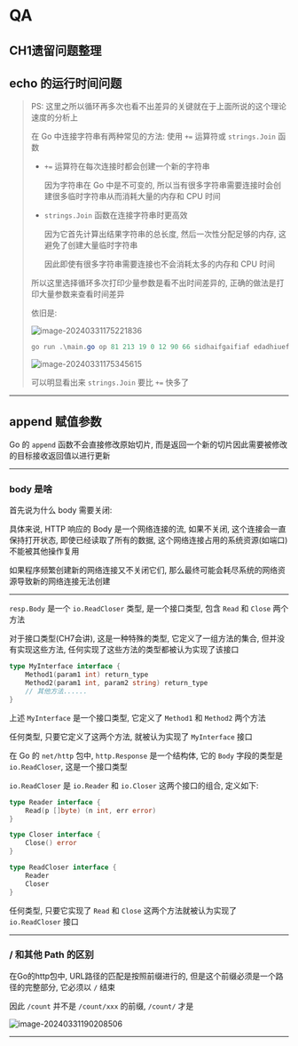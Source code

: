 # QA

## CH1遗留问题整理

## echo 的运行时间问题

> PS: 这里之所以循环再多次也看不出差异的关键就在于上面所说的这个理论速度的分析上
>
> 在 Go 中连接字符串有两种常见的方法: 使用 `+=` 运算符或 `strings.Join` 函数
>
> - `+=` 运算符在每次连接时都会创建一个新的字符串
>
>   因为字符串在 Go 中是不可变的, 所以当有很多字符串需要连接时会创建很多临时字符串从而消耗大量的内存和 CPU 时间
>
> - `strings.Join` 函数在连接字符串时更高效
>
>   因为它首先计算出结果字符串的总长度, 然后一次性分配足够的内存, 这避免了创建大量临时字符串
>
>   因此即使有很多字符串需要连接也不会消耗太多的内存和 CPU 时间
>
> 所以这里选择循环多次打印少量参数是看不出时间差异的, 正确的做法是打印大量参数来查看时间差异
>
> 依旧是:
>
> ![image-20240331175221836](http://cdn.ayusummer233.top/DailyNotes/202403311752928.png)
>
> ```powershell
> go run .\main.go op 81 213 19 0 12 90 66 sidhaifgaifiaf edadhiuefiauhdiaheuarueabrdabfbaeuiwiajoejqioejoj12iejore 13143ih 77da 12131rvf op 81 213 19 0 12 90 66 sidhaifgaifiaf edadhiuefiauhdiaheuarueabrdabfbaeuiwiajoejqioejoj12iejore 13143ih 77da 12131rvf op 81 213 19 0 12 90 66 sidhaifgaifiaf edadhiuefiauhdiaheuarueabrdabfbaeuiwiajoejqioejoj12iejore 13143ih 77da 12131rvf op 81 213 19 0 12 90 66 sidhaifgaifiaf edadhiuefiauhdiaheuarueabrdabfbaeuiwiajoejqioejoj12iejore 13143ih 77da 12131rvf op 81 213 19 0 12 90 66 sidhaifgaifiaf edadhiuefiauhdiaheuarueabrdabfbaeuiwiajoejqioejoj12iejore 13143ih 77da 12131rvf op 81 213 19 0 12 90 66 sidhaifgaifiaf edadhiuefiauhdiaheuarueabrdabfbaeuiwiajoejqioejoj12iejore 13143ih 77da 12131rvf op 81 213 19 0 12 90 66 sidhaifgaifiaf edadhiuefiauhdiaheuarueabrdabfbaeuiwiajoejqioejoj12iejore 13143ih 77da 12131rvf op 81 213 19 0 12 90 66 sidhaifgaifiaf edadhiuefiauhdiaheuarueabrdabfbaeuiwiajoejqioejoj12iejore 13143ih 77da 12131rvf op 81 213 19 0 12 90 66 sidhaifgaifiaf edadhiuefiauhdiaheuarueabrdabfbaeuiwiajoejqioejoj12iejore 13143ih 77da 12131rvf op 81 213 19 0 12 90 66 sidhaifgaifiaf edadhiuefiauhdiaheuarueabrdabfbaeuiwiajoejqioejoj12iejore 13143ih 77da 12131rvf op 81 213 19 0 12 90 66 sidhaifgaifiaf edadhiuefiauhdiaheuarueabrdabfbaeuiwiajoejqioejoj12iejore 13143ih 77da 12131rvf op 81 213 19 0 12 90 66 sidhaifgaifiaf edadhiuefiauhdiaheuarueabrdabfbaeuiwiajoejqioejoj12iejore 13143ih 77da 12131rvf op 81 213 19 0 12 90 66 sidhaifgaifiaf edadhiuefiauhdiaheuarueabrdabfbaeuiwiajoejqioejoj12iejore 13143ih 77da 12131rvf op 81 213 19 0 12 90 66 sidhaifgaifiaf edadhiuefiauhdiaheuarueabrdabfbaeuiwiajoejqioejoj12iejore 13143ih 77da 12131rvf op 81 213 19 0 12 90 66 sidhaifgaifiaf edadhiuefiauhdiaheuarueabrdabfbaeuiwiajoejqioejoj12iejore 13143ih 77da 12131rvf op 81 213 19 0 12 90 66 sidhaifgaifiaf edadhiuefiauhdiaheuarueabrdabfbaeuiwiajoejqioejoj12iejore 13143ih 77da 12131rvf op 81 213 19 0 12 90 66 sidhaifgaifiaf edadhiuefiauhdiaheuarueabrdabfbaeuiwiajoejqioejoj12iejore 13143ih 77da 12131rvf op 81 213 19 0 12 90 66 sidhaifgaifiaf edadhiuefiauhdiaheuarueabrdabfbaeuiwiajoejqioejoj12iejore 13143ih 77da 12131rvf op 81 213 19 0 12 90 66 sidhaifgaifiaf edadhiuefiauhdiaheuarueabrdabfbaeuiwiajoejqioejoj12iejore 13143ih 77da 12131rvf op 81 213 19 0 12 90 66 sidhaifgaifiaf edadhiuefiauhdiaheuarueabrdabfbaeuiwiajoejqioejoj12iejore 13143ih 77da 12131rvf op 81 213 19 0 12 90 66 sidhaifgaifiaf edadhiuefiauhdiaheuarueabrdabfbaeuiwiajoejqioejoj12iejore 13143ih 77da 12131rvf op 81 213 19 0 12 90 66 sidhaifgaifiaf edadhiuefiauhdiaheuarueabrdabfbaeuiwiajoejqioejoj12iejore 13143ih 77da 12131rvf op 81 213 19 0 12 90 66 sidhaifgaifiaf edadhiuefiauhdiaheuarueabrdabfbaeuiwiajoejqioejoj12iejore 13143ih 77da 12131rvf op 81 213 19 0 12 90 66 sidhaifgaifiaf edadhiuefiauhdiaheuarueabrdabfbaeuiwiajoejqioejoj12iejore 13143ih 77da 12131rvf op 81 213 19 0 12 90 66 sidhaifgaifiaf edadhiuefiauhdiaheuarueabrdabfbaeuiwiajoejqioejoj12iejore 13143ih 77da 12131rvf op 81 213 19 0 12 90 66 sidhaifgaifiaf edadhiuefiauhdiaheuarueabrdabfbaeuiwiajoejqioejoj12iejore 13143ih 77da 12131rvf op 81 213 19 0 12 90 66 sidhaifgaifiaf edadhiuefiauhdiaheuarueabrdabfbaeuiwiajoejqioejoj12iejore 13143ih 77da 12131rvf op 81 213 19 0 12 90 66 sidhaifgaifiaf edadhiuefiauhdiaheuarueabrdabfbaeuiwiajoejqioejoj12iejore 13143ih 77da 12131rvf op 81 213 19 0 12 90 66 sidhaifgaifiaf edadhiuefiauhdiaheuarueabrdabfbaeuiwiajoejqioejoj12iejore 13143ih 77da 12131rvf op 81 213 19 0 12 90 66 sidhaifgaifiaf edadhiuefiauhdiaheuarueabrdabfbaeuiwiajoejqioejoj12iejore 13143ih 77da 12131rvf op 81 213 19 0 12 90 66 sidhaifgaifiaf edadhiuefiauhdiaheuarueabrdabfbaeuiwiajoejqioejoj12iejore 13143ih 77da 12131rvf op 81 213 19 0 12 90 66 sidhaifgaifiaf edadhiuefiauhdiaheuarueabrdabfbaeuiwiajoejqioejoj12iejore 13143ih 77da 12131rvf op 81 213 19 0 12 90 66 sidhaifgaifiaf edadhiuefiauhdiaheuarueabrdabfbaeuiwiajoejqioejoj12iejore 13143ih 77da 12131rvf op 81 213 19 0 12 90 66 sidhaifgaifiaf edadhiuefiauhdiaheuarueabrdabfbaeuiwiajoejqioejoj12iejore 13143ih 77da 12131rvf op 81 213 19 0 12 90 66 sidhaifgaifiaf edadhiuefiauhdiaheuarueabrdabfbaeuiwiajoejqioejoj12iejore 13143ih 77da 12131rvf op 81 213 19 0 12 90 66 sidhaifgaifiaf edadhiuefiauhdiaheuarueabrdabfbaeuiwiajoejqioejoj12iejore 13143ih 77da 12131rvf op 81 213 19 0 12 90 66 sidhaifgaifiaf edadhiuefiauhdiaheuarueabrdabfbaeuiwiajoejqioejoj12iejore 13143ih 77da 12131rvf op 81 213 19 0 12 90 66 sidhaifgaifiaf edadhiuefiauhdiaheuarueabrdabfbaeuiwiajoejqioejoj12iejore 13143ih 77da 12131rvf op 81 213 19 0 12 90 66 sidhaifgaifiaf edadhiuefiauhdiaheuarueabrdabfbaeuiwiajoejqioejoj12iejore 13143ih 77da 12131rvf op 81 213 19 0 12 90 66 sidhaifgaifiaf edadhiuefiauhdiaheuarueabrdabfbaeuiwiajoejqioejoj12iejore 13143ih 77da 12131rvf op 81 213 19 0 12 90 66 sidhaifgaifiaf edadhiuefiauhdiaheuarueabrdabfbaeuiwiajoejqioejoj12iejore 13143ih 77da 12131rvf op 81 213 19 0 12 90 66 sidhaifgaifiaf edadhiuefiauhdiaheuarueabrdabfbaeuiwiajoejqioejoj12iejore 13143ih 77da 12131rvf op 81 213 19 0 12 90 66 sidhaifgaifiaf edadhiuefiauhdiaheuarueabrdabfbaeuiwiajoejqioejoj12iejore 13143ih 77da 12131rvf op 81 213 19 0 12 90 66 sidhaifgaifiaf edadhiuefiauhdiaheuarueabrdabfbaeuiwiajoejqioejoj12iejore 13143ih 77da 12131rvf op 81 213 19 0 12 90 66 sidhaifgaifiaf edadhiuefiauhdiaheuarueabrdabfbaeuiwiajoejqioejoj12iejore 13143ih 77da 12131rvf op 81 213 19 0 12 90 66 sidhaifgaifiaf edadhiuefiauhdiaheuarueabrdabfbaeuiwiajoejqioejoj12iejore 13143ih 77da 12131rvf op 81 213 19 0 12 90 66 sidhaifgaifiaf edadhiuefiauhdiaheuarueabrdabfbaeuiwiajoejqioejoj12iejore 13143ih 77da 12131rvf op 81 213 19 0 12 90 66 sidhaifgaifiaf edadhiuefiauhdiaheuarueabrdabfbaeuiwiajoejqioejoj12iejore 13143ih 77da 12131rvf op 81 213 19 0 12 90 66 sidhaifgaifiaf edadhiuefiauhdiaheuarueabrdabfbaeuiwiajoejqioejoj12iejore 13143ih 77da 12131rvf op 81 213 19 0 12 90 66 sidhaifgaifiaf edadhiuefiauhdiaheuarueabrdabfbaeuiwiajoejqioejoj12iejore 13143ih 77da 12131rvf op 81 213 19 0 12 90 66 sidhaifgaifiaf edadhiuefiauhdiaheuarueabrdabfbaeuiwiajoejqioejoj12iejore 13143ih 77da 12131rvf op 81 213 19 0 12 90 66 sidhaifgaifiaf edadhiuefiauhdiaheuarueabrdabfbaeuiwiajoejqioejoj12iejore 13143ih 77da 12131rvf op 81 213 19 0 12 90 66 sidhaifgaifiaf edadhiuefiauhdiaheuarueabrdabfbaeuiwiajoejqioejoj12iejore 13143ih 77da 12131rvf op 81 213 19 0 12 90 66 sidhaifgaifiaf edadhiuefiauhdiaheuarueabrdabfbaeuiwiajoejqioejoj12iejore 13143ih 77da 12131rvf op 81 213 19 0 12 90 66 sidhaifgaifiaf edadhiuefiauhdiaheuarueabrdabfbaeuiwiajoejqioejoj12iejore 13143ih 77da 12131rvf op 81 213 19 0 12 90 66 sidhaifgaifiaf edadhiuefiauhdiaheuarueabrdabfbaeuiwiajoejqioejoj12iejore 13143ih 77da 12131rvf op 81 213 19 0 12 90 66 sidhaifgaifiaf edadhiuefiauhdiaheuarueabrdabfbaeuiwiajoejqioejoj12iejore 13143ih 77da 12131rvf op 81 213 19 0 12 90 66 sidhaifgaifiaf edadhiuefiauhdiaheuarueabrdabfbaeuiwiajoejqioejoj12iejore 13143ih 77da 12131rvf op 81 213 19 0 12 90 66 sidhaifgaifiaf edadhiuefiauhdiaheuarueabrdabfbaeuiwiajoejqioejoj12iejore 13143ih 77da 12131rvf op 81 213 19 0 12 90 66 sidhaifgaifiaf edadhiuefiauhdiaheuarueabrdabfbaeuiwiajoejqioejoj12iejore 13143ih 77da 12131rvf op 81 213 19 0 12 90 66 sidhaifgaifiaf edadhiuefiauhdiaheuarueabrdabfbaeuiwiajoejqioejoj12iejore 13143ih 77da 12131rvf op 81 213 19 0 12 90 66 sidhaifgaifiaf edadhiuefiauhdiaheuarueabrdabfbaeuiwiajoejqioejoj12iejore 13143ih 77da 12131rvf op 81 213 19 0 12 90 66 sidhaifgaifiaf edadhiuefiauhdiaheuarueabrdabfbaeuiwiajoejqioejoj12iejore 13143ih 77da 12131rvf op 81 213 19 0 12 90 66 sidhaifgaifiaf edadhiuefiauhdiaheuarueabrdabfbaeuiwiajoejqioejoj12iejore 13143ih 77da 12131rvf op 81 213 19 0 12 90 66 sidhaifgaifiaf edadhiuefiauhdiaheuarueabrdabfbaeuiwiajoejqioejoj12iejore 13143ih 77da 12131rvf op 81 213 19 0 12 90 66 sidhaifgaifiaf edadhiuefiauhdiaheuarueabrdabfbaeuiwiajoejqioejoj12iejore 13143ih 77da 12131rvf op 81 213 19 0 12 90 66 sidhaifgaifiaf edadhiuefiauhdiaheuarueabrdabfbaeuiwiajoejqioejoj12iejore 13143ih 77da 12131rvf op 81 213 19 0 12 90 66 sidhaifgaifiaf edadhiuefiauhdiaheuarueabrdabfbaeuiwiajoejqioejoj12iejore 13143ih 77da 12131rvf op 81 213 19 0 12 90 66 sidhaifgaifiaf edadhiuefiauhdiaheuarueabrdabfbaeuiwiajoejqioejoj12iejore 13143ih 77da 12131rvf op 81 213 19 0 12 90 66 sidhaifgaifiaf edadhiuefiauhdiaheuarueabrdabfbaeuiwiajoejqioejoj12iejore 13143ih 77da 12131rvf op 81 213 19 0 12 90 66 sidhaifgaifiaf edadhiuefiauhdiaheuarueabrdabfbaeuiwiajoejqioejoj12iejore 13143ih 77da 12131rvf op 81 213 19 0 12 90 66 sidhaifgaifiaf edadhiuefiauhdiaheuarueabrdabfbaeuiwiajoejqioejoj12iejore 13143ih 77da 12131rvf op 81 213 19 0 12 90 66 sidhaifgaifiaf edadhiuefiauhdiaheuarueabrdabfbaeuiwiajoejqioejoj12iejore 13143ih 77da 12131rvf op 81 213 19 0 12 90 66 sidhaifgaifiaf edadhiuefiauhdiaheuarueabrdabfbaeuiwiajoejqioejoj12iejore 13143ih 77da 12131rvf op 81 213 19 0 12 90 66 sidhaifgaifiaf edadhiuefiauhdiaheuarueabrdabfbaeuiwiajoejqioejoj12iejore 13143ih 77da 12131rvf op 81 213 19 0 12 90 66 sidhaifgaifiaf edadhiuefiauhdiaheuarueabrdabfbaeuiwiajoejqioejoj12iejore 13143ih 77da 12131rvf op 81 213 19 0 12 90 66 sidhaifgaifiaf edadhiuefiauhdiaheuarueabrdabfbaeuiwiajoejqioejoj12iejore 13143ih 77da 12131rvf op 81 213 19 0 12 90 66 sidhaifgaifiaf edadhiuefiauhdiaheuarueabrdabfbaeuiwiajoejqioejoj12iejore 13143ih 77da 12131rvf op 81 213 19 0 12 90 66 sidhaifgaifiaf edadhiuefiauhdiaheuarueabrdabfbaeuiwiajoejqioejoj12iejore 13143ih 77da 12131rvf op 81 213 19 0 12 90 66 sidhaifgaifiaf edadhiuefiauhdiaheuarueabrdabfbaeuiwiajoejqioejoj12iejore 13143ih 77da 12131rvf
> ```
>
> ![image-20240331175345615](http://cdn.ayusummer233.top/DailyNotes/202403311753704.png)
>
> 可以明显看出来 `strings.Join` 要比 `+=` 快多了
>

---

## append 赋值参数

Go 的 `append` 函数不会直接修改原始切片, 而是返回一个新的切片因此需要被修改的目标接收返回值以进行更新

---

### body 是啥

首先说为什么 body 需要关闭:

具体来说, HTTP 响应的 Body 是一个网络连接的流, 如果不关闭, 这个连接会一直保持打开状态, 即使已经读取了所有的数据, 这个网络连接占用的系统资源(如端口)不能被其他操作复用

 如果程序频繁创建新的网络连接又不关闭它们, 那么最终可能会耗尽系统的网络资源导致新的网络连接无法创建

---

`resp.Body` 是一个 `io.ReadCloser` 类型, 是一个接口类型, 包含 `Read` 和 `Close` 两个方法

对于接口类型(CH7会讲), 这是一种特殊的类型, 它定义了一组方法的集合, 但并没有实现这些方法, 任何实现了这些方法的类型都被认为实现了该接口

  ```go
  type MyInterface interface {
      Method1(param1 int) return_type
      Method2(param1 int, param2 string) return_type
      // 其他方法......
  }
  ```

  上述 `MyInterface` 是一个接口类型, 它定义了 `Method1` 和 `Method2` 两个方法

  任何类型, 只要它定义了这两个方法, 就被认为实现了 `MyInterface` 接口

  在 Go 的 `net/http` 包中, `http.Response` 是一个结构体, 它的 `Body` 字段的类型是 `io.ReadCloser`, 这是一个接口类型

  `io.ReadCloser` 是 `io.Reader` 和 `io.Closer` 这两个接口的组合, 定义如下:

  ```go
  type Reader interface {
      Read(p []byte) (n int, err error)
  }
  
  type Closer interface {
      Close() error
  }
  
  type ReadCloser interface {
      Reader
      Closer
  }
  ```

  任何类型, 只要它实现了 `Read` 和 `Close` 这两个方法就被认为实现了 `io.ReadCloser` 接口

---

### / 和其他 Path 的区别

在Go的http包中, URL路径的匹配是按照前缀进行的, 但是这个前缀必须是一个路径的完整部分, 它必须以 `/` 结束

因此 `/count` 并不是 `/count/xxx` 的前缀, `/count/` 才是

![image-20240331190208506](http://cdn.ayusummer233.top/DailyNotes/202403311902666.png)

---





